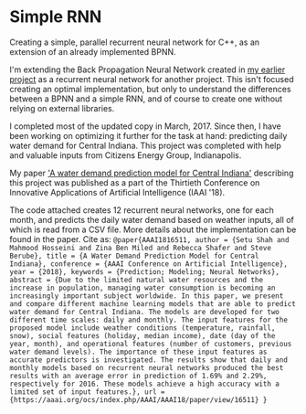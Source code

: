 # Simple RNN
Creating a simple, parallel recurrent neural network for C++, as an extension of an already implemented BPNN.

I'm extending the Back Propagation Neural Network created in [my earlier project](https://github.com/setu4993/Fatality_Rate_Prediction_Navigation_Tool) as a recurrent neural network for another project. This isn't focused creating an optimal implementation, but only to understand the differences between a BPNN and a simple RNN, and of course to create one without relying on external libraries.

I completed most of the updated copy in March, 2017. Since then, I have been working on optimizing it further for the task at hand: predicting daily water demand for Central Indiana. This project was completed with help and valuable inputs from Citizens Energy Group, Indianapolis.

My paper ['A water demand prediction model for Central Indiana'](https://aaai.org/ocs/index.php/AAAI/AAAI18/paper/view/16511) describing this project was published as a part of the Thirtieth Conference on Innovative Applications of Artificial Intelligence (IAAI '18).

The code attached creates 12 recurrent neural networks, one for each month, and predicts the daily water demand based on weather inputs, all of which is read from a CSV file. More details about the implementation can be found in the paper. Cite as:
`
@paper{AAAI1816511,
	author = {Setu Shah and Mahmood Hosseini and Zina Ben Miled and Rebecca Shafer and Steve Berube},
	title = {A Water Demand Prediction Model for Central Indiana},
	conference = {AAAI Conference on Artificial Intelligence},
	year = {2018},
	keywords = {Prediction; Modeling; Neural Networks},
	abstract = {Due to the limited natural water resources and the increase in population, managing water consumption is becoming an increasingly important subject worldwide. In this paper, we present and compare different machine learning models that are able to predict water demand for Central Indiana. The models are developed for two different time scales: daily and monthly. The input features for the proposed model include weather conditions (temperature, rainfall, snow), social features (holiday, median income), date (day of the year, month), and operational features (number of customers, previous water demand levels). The importance of these input features as accurate predictors is investigated. The results show that daily and monthly models based on recurrent neural networks produced the best results with an average error in prediction of 1.69% and 2.29%, respectively for 2016. These models achieve a high accuracy with a limited set of input features.},
	url = {https://aaai.org/ocs/index.php/AAAI/AAAI18/paper/view/16511}
}
`
